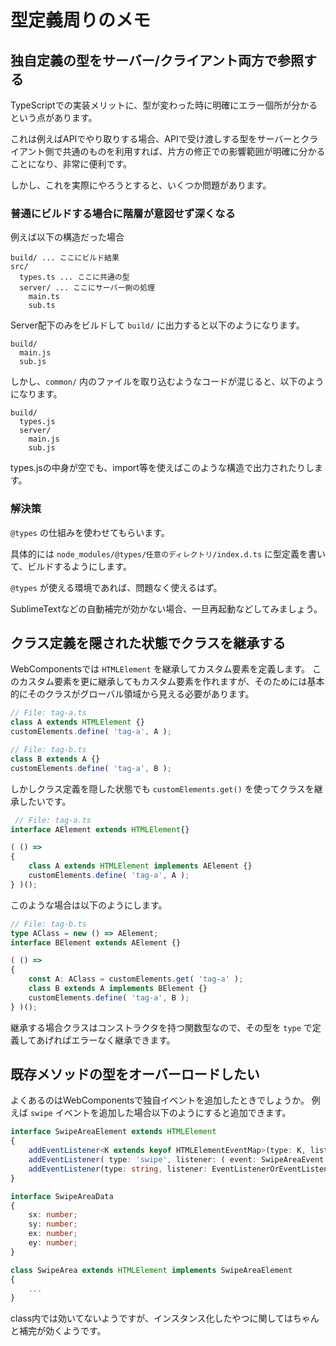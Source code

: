 # 型定義周りのメモ

## 独自定義の型をサーバー/クライアント両方で参照する

TypeScriptでの実装メリットに、型が変わった時に明確にエラー個所が分かるという点があります。

これは例えばAPIでやり取りする場合、APIで受け渡しする型をサーバーとクライアント側で共通のものを利用すれば、片方の修正での影響範囲が明確に分かることになり、非常に便利です。

しかし、これを実際にやろうとすると、いくつか問題があります。

### 普通にビルドする場合に階層が意図せず深くなる

例えば以下の構造だった場合

```
build/ ... ここにビルド結果
src/
  types.ts ... ここに共通の型
  server/ ... ここにサーバー側の処理
    main.ts
    sub.ts
```

Server配下のみをビルドして `build/` に出力すると以下のようになります。

```
build/
  main.js
  sub.js
```

しかし、`common/` 内のファイルを取り込むようなコードが混じると、以下のようになります。

```
build/
  types.js
  server/
    main.js
    sub.js
```

types.jsの中身が空でも、import等を使えばこのような構造で出力されたりします。

### 解決策

`@types` の仕組みを使わせてもらいます。

具体的には `node_modules/@types/任意のディレクトリ/index.d.ts` に型定義を書いて、ビルドするようにします。

`@types` が使える環境であれば、問題なく使えるはず。

SublimeTextなどの自動補完が効かない場合、一旦再起動などしてみましょう。

## クラス定義を隠された状態でクラスを継承する

WebComponentsでは `HTMLElement` を継承してカスタム要素を定義します。
このカスタム要素を更に継承してもカスタム要素を作れますが、そのためには基本的にそのクラスがグローバル領域から見える必要があります。
 
```ts
// File: tag-a.ts
class A extends HTMLElement {}
customElements.define( 'tag-a', A ); 
```

```ts
// File: tag-b.ts
class B extends A {}
customElements.define( 'tag-a', B );
```

しかしクラス定義を隠した状態でも `customElements.get()` を使ってクラスを継承したいです。

```ts
 // File: tag-a.ts
interface AElement extends HTMLElement{}

( () =>
{
	class A extends HTMLElement implements AElement {}
	customElements.define( 'tag-a', A );
} )();
```

このような場合は以下のようにします。

```ts
// File: tag-b.ts
type AClass = new () => AElement;
interface BElement extends AElement {}

( () =>
{
	const A: AClass = customElements.get( 'tag-a' );
	class B extends A implements BElement {}
	customElements.define( 'tag-a', B );
} )();
```

継承する場合クラスはコンストラクタを持つ関数型なので、その型を `type` で定義してあげればエラーなく継承できます。

## 既存メソッドの型をオーバーロードしたい

よくあるのはWebComponentsで独自イベントを追加したときでしょうか。
例えば `swipe` イベントを追加した場合以下のようにすると追加できます。

```ts
interface SwipeAreaElement extends HTMLElement
{
	addEventListener<K extends keyof HTMLElementEventMap>(type: K, listener: (this: HTMLElement, ev: HTMLElementEventMap[K]) => any, options?: boolean | AddEventListenerOptions): void;
	addEventListener( type: 'swipe', listener: ( event: SwipeAreaEvent ) => any, options?: boolean | AddEventListenerOptions ): void;
	addEventListener(type: string, listener: EventListenerOrEventListenerObject, options?: boolean | AddEventListenerOptions): void;
}

interface SwipeAreaData
{
	sx: number;
	sy: number;
	ex: number;
	ey: number;
}

class SwipeArea extends HTMLElement implements SwipeAreaElement
{
	...
}
```

class内では効いてないようですが、インスタンス化したやつに関してはちゃんと補完が効くようです。

